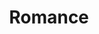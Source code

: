 ---
title: Romance
date: 
draft: false

# descripcion
description : Anillo de plata 925 y nácar

materials: Plata 925

color: Plata y nácar

dimensions: 18mm diámetro

code: 05-23-0571

type: "Anillos"

categories: [destacados]

price: $2.100,00

# Images
# first image will be shown in the product page
images:
  # - image: "images/path_to_image"
  # La ubicacion de las imagenes es imagenes/Anillos/Anillos.Plata/05-23-0571-romance
  - image: "./images/anillos/plata/05-23-0571.JPG"
---